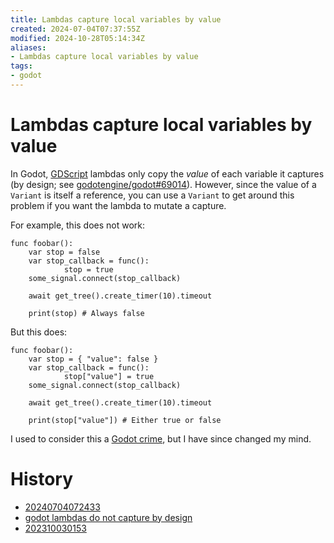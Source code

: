 ```yaml
---
title: Lambdas capture local variables by value
created: 2024-07-04T07:37:55Z
modified: 2024-10-28T05:14:34Z
aliases:
- Lambdas capture local variables by value
tags:
- godot
---
```


# Lambdas capture local variables by value

In Godot, [GDScript](godot-gdscript.md) lambdas only copy the _value_ of each variable it captures (by design; see [godotengine/godot#69014](https://github.com/godotengine/godot/issues/69014#issuecomment-1324017859)). However, since the value of a `Variant` is itself a reference, you can use a `Variant` to get around this problem if you want the lambda to mutate a capture.

For example, this does not work:

```gdscript
func foobar():
	var stop = false
	var stop_callback = func():
			stop = true
	some_signal.connect(stop_callback)

	await get_tree().create_timer(10).timeout

	print(stop) # Always false
```

But this does:

```gdscript
func foobar():
	var stop = { "value": false }
	var stop_callback = func():
			stop["value"] = true
	some_signal.connect(stop_callback)

	await get_tree().create_timer(10).timeout

	print(stop["value"]) # Either true or false
```

I used to consider this a [Godot crime](godot-crimes.md), but I have since changed my mind.

# History

- [20240704072433](../entries/20240704072433.md)
- [godot lambdas do not capture by design](../blog/20231004033426.md)
- [202310030153](../entries/202310030153.md)
